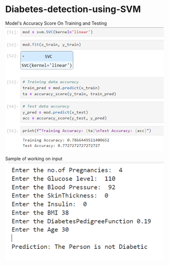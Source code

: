 # Diabetes-detection-using-SVM

Model's Accuracy Score On Training and Testing
![Model's Performance](ss/accuracy.png)

Sample of working on input
![Predictive model](ss/predictive_model.png)

